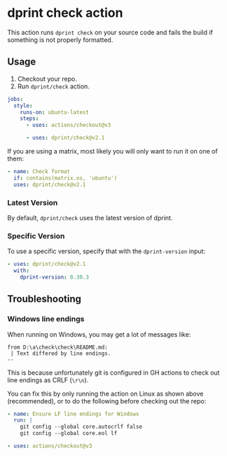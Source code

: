 # dprint check action

This action runs `dprint check` on your source code and fails the build if something is not properly formatted.

## Usage

1. Checkout your repo.
2. Run `dprint/check` action.

```yml
jobs:
  style:
    runs-on: ubuntu-latest
    steps:
      - uses: actions/checkout@v3

      - uses: dprint/check@v2.1
```

If you are using a matrix, most likely you will only want to run it on one of them:

```yml
- name: Check format
  if: contains(matrix.os, 'ubuntu')
  uses: dprint/check@v2.1
```

### Latest Version

By default, `dprint/check` uses the latest version of dprint.

### Specific Version

To use a specific version, specify that with the `dprint-version` input:

```yml
- uses: dprint/check@v2.1
  with:
    dprint-version: 0.30.3
```

## Troubleshooting

### Windows line endings

When running on Windows, you may get a lot of messages like:

```
from D:\a\check\check\README.md:
 | Text differed by line endings.
--
```

This is because unfortunately git is configured in GH actions to check out line endings as CRLF (`\r\n`).

You can fix this by only running the action on Linux as shown above (recommended), or to do the following before checking out the repo:

```yml
- name: Ensure LF line endings for Windows
  run: |
    git config --global core.autocrlf false
    git config --global core.eol lf

- uses: actions/checkout@v3
```
